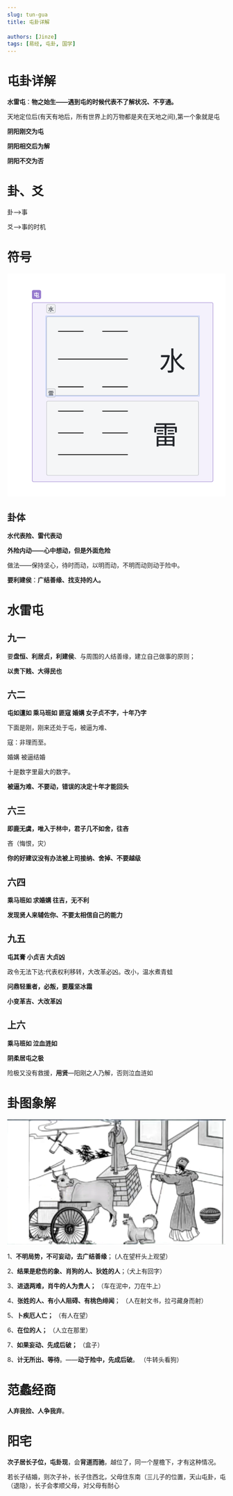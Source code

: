 ```yaml
---
slug: tun-gua
title: 屯卦详解

authors: [Jinze]
tags: [易经, 屯卦, 国学]
---
```

# 屯卦详解

**水雷屯**：**物之始生——遇到屯的时候代表不了解状况、不亨通。**

天地定位后(有天有地后，所有世界上的万物都是夹在天地之间),第一个象就是屯

**阴阳刚交为屯**

**阴阳相交后为解**

**阴阳不交为否**
<!-- truncate -->
# 卦、爻

卦-->事

爻-->事的时机

# 符号
![屯卦](images/tunfuhao.png)

## 卦体

**水代表险、雷代表动**

**外险内动——心中想动，但是外面危险**

做法——保持坚心，待时而动，以明而动，不明而动则动于险中。

**要利建侯**：**广结善缘、找支持的人。**

# **水雷屯**

## 九一

要**盘恒、利居贞，利建侯**、与周围的人结善缘，建立自己做事的原则；

**以贵下贱、大得民也**

## 六二

**屯如邅如 乘马班如 匪寇 婚媾 女子贞不字，十年乃字**

下面是刚，刚来还处于屯，被逼为难、

寇：非理而至。

婚媾 被逼结婚

十是数字里最大的数字。

**被逼为难、不要动，错误的决定十年才能回头**

## 六三

**即鹿无虞，唯入于林中，君子几不如舍，往吝**

吝（悔恨，灾）

**你的好建议没有办法被上司接纳、舍掉、不要越级**

## 六四

**乘马班如 求婚媾 往吉，无不利**

**发现贤人来辅佐你、不要太相信自己的能力**

## 九五

**屯其膏 小贞吉 大贞凶**

政令无法下达:代表权利移转，大改革必凶。改小，温水煮青蛙

**问鼎轻重者，必叛，要履坚冰霜**

**小变革吉、大改革凶**

## 上六

**乘马班如 泣血涟如**

**阴柔居屯之极**

险极又没有救援，**用贤**—阳刚之人乃解，否则泣血涟如

# **卦图象解**
![卦象](images/tunguaxiang.png)

1、**不明局势，不可妄动，去广结善缘**； (人在望杆头上观望）

2、**结果是悲伤的象、肖狗的人、狄姓的人**；（犬上有回字）

3、**进退两难，肖牛的人为贵人；**     （车在泥中，刀在牛上）

4、**张姓的人、有小人阻碍、有桃色绯闻**； （人在射文书，拉弓藏身而射）

5、**卜疾厄人亡；** （有人在望）

6、**在位的人；** （人立在那里）

7、**如果妄动、先成后破；**  （盒子）

8、**计无所出、等待**。——**动于险中，先成后破**。 （牛转头看狗）

#  范蠡经商

**人弃我捡、人争我弃**。

# 阳宅

**次子居长子位，屯卦现**，会**背道而驰**，越位了，同一个屋檐下，才有这种情况。

若长子结婚，则次子补，长子住西北，父母住东南（三儿子的位置，天山屯卦，屯（退隐），长子会孝顺父母，对父母有耐心


